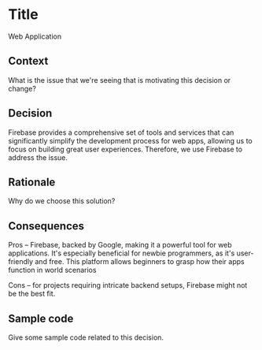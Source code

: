 # Title
Web Application

## Context
What is the issue that we're seeing that is motivating this decision or change?

## Decision
Firebase provides a comprehensive set of tools and services that can significantly simplify the development process for web apps, allowing us to focus on building great user experiences. Therefore, we use Firebase to address the issue.


## Rationale
Why do we choose this solution?

## Consequences
Pros – Firebase, backed by Google, making it a powerful tool for web applications. It's especially beneficial for newbie programmers, as it's user-friendly and free. This platform allows beginners to grasp how their apps function in world scenarios

Cons – for projects requiring intricate backend setups, Firebase might not be the best fit.

## Sample code
Give some sample code related to this decision.
